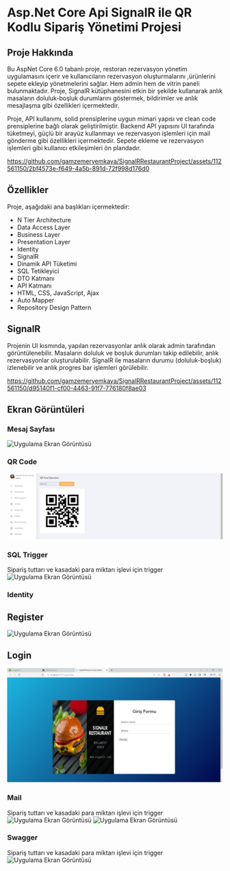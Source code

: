 
# Asp.Net Core Api SignalR ile QR Kodlu Sipariş Yönetimi Projesi

## Proje Hakkında
Bu AspNet Core 6.0 tabanlı proje, restoran rezervasyon yönetim uygulamasını içerir ve kullanıcıların rezervasyon oluşturmalarını ,ürünlerini sepete ekleyip yönetmelerini sağlar. Hem admin hem de vitrin paneli bulunmaktadır.  Proje, SignalR kütüphanesini etkin bir şekilde kullanarak anlık masaların doluluk-boşluk durumlarını göstermek, bildirimler ve anlık mesajlaşma gibi özellikleri içermektedir. 

Proje, API kullanımı, solid prensiplerine uygun mimari yapısı ve clean code prensiplerine bağlı olarak geliştirilmiştir. Backend API yapısını UI tarafında tüketmeyi, güçlü bir arayüz kullanmayı ve rezervasyon işlemleri için mail gönderme gibi özellikleri içermektedir. Sepete ekleme ve rezervasyon işlemleri gibi kullanıcı etkileşimleri ön plandadır.

https://github.com/gamzemeryemkaya/SignalRRestaurantProject/assets/112561150/2bf4573e-f649-4a5b-891d-72f998d176d0


## Özellikler

Proje, aşağıdaki ana başlıkları içermektedir:

- N Tier Architecture
- Data Access Layer
- Business Layer
- Presentation Layer
- Identity
- SignalR
- Dinamik API Tüketimi
- SQL Tetikleyici
- DTO Katmanı
- API Katmanı
- HTML, CSS, JavaScript, Ajax
- Auto Mapper
- Repository Design Pattern

## SignalR

Projenin UI kısmında, yapılan rezervasyonlar anlık olarak admin tarafından görüntülenebilir. Masaların doluluk ve boşluk durumları takip edilebilir, anlık rezervasyonlar oluşturulabilir. SignalR ile masaların durumu (doluluk-boşluk) izlenebilir ve anlık progres bar işlemleri görülebilir.


https://github.com/gamzemeryemkaya/SignalRRestaurantProject/assets/112561150/d95140f1-cf00-4463-91f7-776180f8ae03



## Ekran Görüntüleri

### Mesaj Sayfası

![Uygulama Ekran Görüntüsü](https://github.com/gamzemeryemkaya/SignalRRestaurantProject/blob/master/signlr%C4%B1mage/signalrmessage.png?raw=true)
### QR Code

![Uygulama Ekran Görüntüsü](https://github.com/gamzemeryemkaya/SignalRRestaurantProject/blob/master/signlr%C4%B1mage/Ekran%20G%C3%B6r%C3%BCnt%C3%BCs%C3%BC%20(324).png?raw=true)
### SQL Trigger
Sipariş tuttarı ve kasadaki para miktarı işlevi için trigger
![Uygulama Ekran Görüntüsü](https://github.com/gamzemeryemkaya/SignalRRestaurantProject/blob/master/signlr%C4%B1mage/signalrtrigger.png?raw=true)
### Identity
## Register
![Uygulama Ekran Görüntüsü](https://github.com/gamzemeryemkaya/SignalRRestaurantProject/blob/master/signlr%C4%B1mage/register.png?raw=true)

## Login
![Uygulama Ekran Görüntüsü](https://github.com/gamzemeryemkaya/SignalRRestaurantProject/blob/master/signlr%C4%B1mage/login.png?raw=true)

### Mail
Sipariş tuttarı ve kasadaki para miktarı işlevi için trigger
![Uygulama Ekran Görüntüsü](https://github.com/gamzemeryemkaya/SignalRRestaurantProject/blob/master/signlr%C4%B1mage/signalrmail2.png?raw=true)
![Uygulama Ekran Görüntüsü](https://github.com/gamzemeryemkaya/SignalRRestaurantProject/blob/master/signlr%C4%B1mage/signalrmail.png?raw=true)


### Swagger 
Sipariş tuttarı ve kasadaki para miktarı işlevi için trigger
![Uygulama Ekran Görüntüsü](https://github.com/gamzemeryemkaya/SignalRRestaurantProject/blob/master/signlr%C4%B1mage/signalrswagger.png?raw=true)

  
